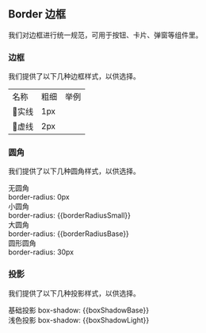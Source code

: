 <script>
  import bus from '../bus';
  import { reactive, toRefs, ref, getCurrentInstance, onMounted, watch } from 'vue'
  export default {
    setup(){
    const varMap = reactive({
      'box-shadow-light': 'boxShadowLight',
      'box-shadow-base': 'boxShadowBase',
      'border-radius-base': 'borderRadiusBase',
      'border-radius-small': 'borderRadiusSmall'
    });
  const original = reactive({
    boxShadowLight: '0 2px 12px 0 rgba(0, 0, 0, 0.1)',
    boxShadowBase: '0 2px 4px rgba(0, 0, 0, .12), 0 0 6px rgba(0, 0, 0, .04)',
    borderRadiusBase: '4px',
    borderRadiusSmall: '2px'
  })
  const global = reactive({})
  const boxShadowLight = ref('')
  const boxShadowBase = ref('')
  const borderRadiusBase = ref('')
  const borderRadiusSmall =ref('')
  const self = getCurrentInstance().proxy;

  const setGlobal=()=>{
    if(window.userThemeConfig){
      self.global = window.userThemeConfig.global;
    }
  }

  onMounted(()=>{
    self.setGlobal()
  })

  watch(global, value =>{
      Object.keys(varMap).forEach((c)=>{
          if (value[c]) {
            self[varMap[c]] = value[c]
          }else{
            self[varMap[c]] = original[varMap[c]]
          }  
      });
    },
    {
      immediate: true
    }
  )
  return {
    ...toRefs(global),
    boxShadowLight,
    boxShadowBase,
    borderRadiusBase,
    borderRadiusSmall,
    setGlobal,
    ...toRefs(varMap),
    ...toRefs(original)
  }
 }  
}
</script>

## Border 边框

我们对边框进行统一规范，可用于按钮、卡片、弹窗等组件里。

### 边框

我们提供了以下几种边框样式，以供选择。

<table class="demo-border">
  <tbody>
    <tr>
      <td class="text">名称</td>
      <td class="text">粗细</td>
      <td class="line">举例</td>
    </tr>
    <tr>
      <td class="text">实线</td>
      <td class="text">1px</td>
      <td class="line">
        <div></div>
      </td>
    </tr>
    <tr>
      <td class="text">虚线</td>
      <td class="text">2px</td>
      <td class="line">
        <div class="dashed"></div>
      </td>
    </tr>
  </tbody>
</table>

### 圆角

我们提供了以下几种圆角样式，以供选择。

<el-row :gutter="12" class="demo-radius">
  <el-col :span="6" :xs="{span: 12}">
    <div class="title">无圆角</div>
    <div class="value">border-radius: 0px</div>
    <div class="radius"></div>
  </el-col>
  <el-col :span="6" :xs="{span: 12}">
    <div class="title">小圆角</div>
    <div class="value">border-radius: {{borderRadiusSmall}}</div>
    <div 
      class="radius" 
      :style="{ borderRadius: borderRadiusSmall }"
    ></div>
  </el-col>
  <el-col :span="6" :xs="{span: 12}">
    <div class="title">大圆角</div>
    <div class="value">border-radius: {{borderRadiusBase}}</div>
    <div 
      class="radius"
      :style="{ borderRadius: borderRadiusBase }"
    ></div>
  </el-col>
  <el-col :span="6" :xs="{span: 12}">
    <div class="title">圆形圆角</div>
    <div class="value">border-radius: 30px</div>
    <div class="radius radius-30"></div>
  </el-col>
</el-row>

### 投影

我们提供了以下几种投影样式，以供选择。

<div 
class="demo-shadow"
:style="{ boxShadow: boxShadowBase }"
></div>
<span class="demo-shadow-text">基础投影 box-shadow: {{boxShadowBase}}</span>

<div 
class="demo-shadow"
:style="{ boxShadow: boxShadowLight }"
></div>
<span class="demo-shadow-text">浅色投影 box-shadow: {{boxShadowLight}}</span>
